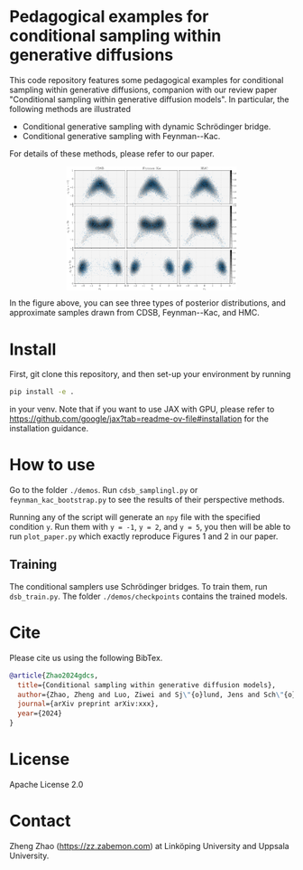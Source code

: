 # Pedagogical examples for conditional sampling within generative diffusions

This code repository features some pedagogical examples for conditional sampling within generative diffusions, 
companion with our review paper "Conditional sampling within generative diffusion models". 
In particular, the following methods are illustrated

- Conditional generative sampling with dynamic Schrödinger bridge.
- Conditional generative sampling with Feynman--Kac. 

For details of these methods, please refer to our paper. 

<img src="./docs/cond-samples.png" style="width: 60%; height: auto; display: block; margin-left: auto; margin-right: auto">

In the figure above, you can see three types of posterior distributions, and approximate samples drawn from CDSB, Feynman--Kac, and HMC. 

# Install

First, git clone this repository, and then set-up your environment by running

```bash
pip install -e .
```

in your venv. Note that if you want to use JAX with GPU, please refer to https://github.com/google/jax?tab=readme-ov-file#installation for the installation guidance.

# How to use
Go to the folder `./demos`. Run `cdsb_samplingl.py` or `feynman_kac_bootstrap.py` to see the results of their perspective methods. 

Running any of the script will generate an `npy` file with the specified condition `y`. Run them with `y = -1`, `y = 2`, and `y = 5`, 
you then will be able to run `plot_paper.py` which exactly reproduce Figures 1 and 2 in our paper. 

## Training
The conditional samplers use Schrödinger bridges. 
To train them, run `dsb_train.py`. 
The folder `./demos/checkpoints` contains the trained models.

# Cite

Please cite us using the following BibTex.

```bibtex
@article{Zhao2024gdcs, 
  title={Conditional sampling within generative diffusion models}, 
  author={Zhao, Zheng and Luo, Ziwei and Sj\"{o}lund, Jens and Sch\"{o}n, Thomas B.}, 
  journal={arXiv preprint arXiv:xxx}, 
  year={2024}
}
```

# License
Apache License 2.0

# Contact
Zheng Zhao (https://zz.zabemon.com) at Linköping University and Uppsala University.

